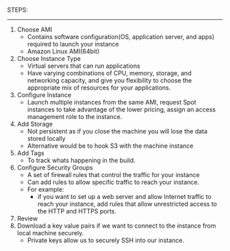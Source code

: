 STEPS:
****
1. Choose AMI
    - Contains software configuration(OS, application server, and apps) required to launch your instance
    - Amazon Linux AMI(64bit)
2. Choose Instance Type
    - Virtual servers that can run applications
    - Have varying combinations of CPU, memory, storage, and networking capacity, and give you flexibility to choose the appropriate mix of resources for your applications.
3. Configure Instance
    - Launch multiple instances from the same AMI, request Spot instances to take advantage of the lower pricing, assign an access management role to the instance.
4. Add Storage
    - Not persistent as if you close the machine you will lose the data stored locally
    - Alternative would be to hook S3 with the machine instance
5. Add Tags
    - To track whats happening in the build.
6. Configure Security Groups
    - A set of firewall rules that control the traffic for your instance
    - Can add rules to allow specific traffic to reach your instance.
    - For example:
        - if you want to set up a web server and allow Internet traffic to reach your instance, add rules that allow unrestricted access to the HTTP and HTTPS ports.
7. Review
8. Download a key value pairs if we want to connect to the instance from local machine securely.
    - Private keys allow us to securely SSH into our instance.

